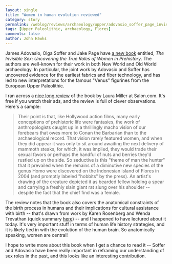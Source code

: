 ```yaml
---
layout: single 
title: "Women in human evolution reviewed" 
category: story
permalink: /weblog/reviews/archaeology/upper/adovasio_soffer_page_invisible_sex_2007.html
tags: [Upper Paleolithic, archaeology, Flores] 
comments: false 
author: John Hawks 
---
```



<p>
James Adovasio, Olga Soffer and Jake Page have <a href="http://www.amazon.com/gp/product/0061170917?ie=UTF8&tag=johnhawksanth-20&linkCode=as2&camp=1789&creative=9325&creativeASIN=0061170917">a new book</a> entitled, <i>The Invisible Sex: Uncovering the True Roles of Women in Prehistory</i>. The authors are well-known for their work in both New World and Old World archaeology. In particular, the joint work by Adovasio and Soffer has uncovered evidence for the earliest fabrics and fiber technology, and has led to new interpretations for the famous "Venus" figurines from the European Upper Paleolithic. 
</p>

<p>
I ran across a <a href="http://www.salon.com/books/feature/2007/03/21/cavewoman/print.html">nice long review</a> of the book by Laura Miller at Salon.com. It's free if you watch their ads, and the review is full of clever observations. Here's a sample:  
</p>

<blockquote>Their point is that, like Hollywood action films, many early conceptions of prehistoric life were fantasies, the work of anthropologists caught up in a thrillingly macho vision of our forebears that owes more to Conan the Barbarian than to the archaeological record. That vision rarely featured women, and when they did appear it was only to sit around awaiting the next delivery of mammoth steaks, for which, it was implied, they would trade their sexual favors or perhaps the handful of nuts and berries they'd rustled up on the side. So seductive is this "theme of man the hunter" that it prevailed when the remains of a diminutive new species of the genus Homo were discovered on the Indonesian island of Flores in 2004 (and promptly labeled "hobbits" by the press). An artist's drawing of the creature depicted it as bearded fellow holding a spear and carrying a freshly slain giant rat slung over his shoulder -- despite the fact that the chief find was a female.</blockquote>

<p>
The review notes that the book also covers the anatomical constraints of the birth process in humans and their implications for cultural assistance with birth -- that's drawn from work by Karen Rosenberg and Wenda Trevathan (quick summary <a href="http://johnhawks.net/weblog/topics/bipedalism/">here</a>) -- and I happened to have lectured about it today. It's very important stuff in terms of human life history strategies, and it is likely tied in with the evolution of the human brain. So anatomically speaking, women are central!
</p>

<p>
I hope to write more about this book when I get a chance to read it -- Soffer and Adovasio have been really important in reframing our understanding of sex roles in the past, and this looks like an interesting contribution. 
</p>

